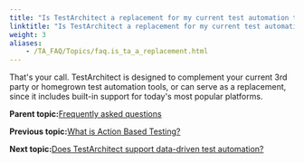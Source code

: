 ```yaml
--- 
title: "Is TestArchitect a replacement for my current test automation tool?"
linktitle: "Is TestArchitect a replacement for my current test automation tool?"
weight: 3
aliases: 
    - /TA_FAQ/Topics/faq.is_ta_a_replacement.html
---
```


That's your call. TestArchitect is designed to complement your current 3rd party or homegrown test automation tools, or can serve as a replacement, since it includes built-in support for today's most popular platforms.

**Parent topic:**[Frequently asked questions](/TA_Help/Topics/Support_FAQ.html)

**Previous topic:**[What is Action Based Testing?](/TA_FAQ/Topics/faq.what_is_abt.html)

**Next topic:**[Does TestArchitect support data-driven test automation?](/TA_FAQ/Topics/faq.does_ta_support_data-driven.html)


